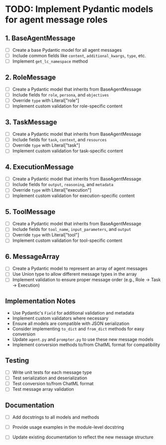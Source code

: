 # TODO: Implement Pydantic models for agent message roles

## 1. BaseAgentMessage

- [ ] Create a base Pydantic model for all agent messages
- [ ] Include common fields like `content`, `additional_kwargs`, `type`, etc.
- [ ] Implement `get_lc_namespace` method

## 2. RoleMessage

- [ ] Create a Pydantic model that inherits from BaseAgentMessage
- [ ] Include fields for `role`, `persona`, and `objectives`
- [ ] Override `type` with Literal["role"]
- [ ] Implement custom validation for role-specific content

## 3. TaskMessage

- [ ] Create a Pydantic model that inherits from BaseAgentMessage
- [ ] Include fields for `task`, `context`, and `resources`
- [ ] Override `type` with Literal["task"]
- [ ] Implement custom validation for task-specific content

## 4. ExecutionMessage

- [ ] Create a Pydantic model that inherits from BaseAgentMessage
- [ ] Include fields for `output`, `reasoning`, and `metadata`
- [ ] Override `type` with Literal["execution"]
- [ ] Implement custom validation for execution-specific content

## 5. ToolMessage

- [ ] Create a Pydantic model that inherits from BaseAgentMessage
- [ ] Include fields for `tool_name`, `input_parameters`, and `output`
- [ ] Override `type` with Literal["tool"]
- [ ] Implement custom validation for tool-specific content

## 6. MessageArray

- [ ] Create a Pydantic model to represent an array of agent messages
- [ ] Use Union type to allow different message types in the array
- [ ] Implement validation to ensure proper message order (e.g., Role -> Task -> Execution)

## Implementation Notes

- Use Pydantic's `Field` for additional validation and metadata
- Implement custom validators where necessary
- Ensure all models are compatible with JSON serialization
- Consider implementing `to_dict` and `from_dict` methods for easy conversion
- Update `agent.py` and `prompter.py` to use these new message models
- Implement conversion methods to/from ChatML format for compatibility

## Testing

- [ ] Write unit tests for each message type
- [ ] Test serialization and deserialization
- [ ] Test conversion to/from ChatML format
- [ ] Test message array validation

## Documentation

- [ ] Add docstrings to all models and methods
- [ ] Provide usage examples in the module-level docstring
- [ ] Update existing documentation to reflect the new message structure


